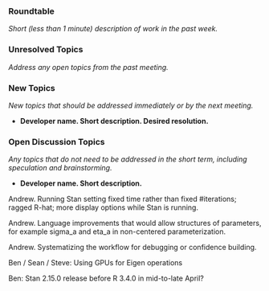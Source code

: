 ### Roundtable
_Short (less than 1 minute) description of work in the past week._

### Unresolved Topics
_Address any open topics from the past meeting._

### New Topics
_New topics that should be addressed immediately or by the next
meeting._

* __Developer name.  Short description.  Desired resolution.__

### Open Discussion Topics
_Any topics that do not need to be addressed in the short term,
including speculation and brainstorming._

* __Developer name.  Short description.__

Andrew.  Running Stan setting fixed time rather than fixed #iterations; ragged R-hat; more display options while Stan is running.

Andrew.  Language improvements that would allow structures of parameters, for example sigma_a and eta_a in non-centered parameterization.

Andrew.  Systematizing the workflow for debugging or confidence building.

Ben / Sean / Steve: Using GPUs for Eigen operations

Ben: Stan 2.15.0 release before R 3.4.0 in mid-to-late April?